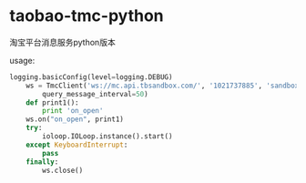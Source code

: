 taobao-tmc-python
=======================

淘宝平台消息服务python版本

usage:
```python
logging.basicConfig(level=logging.DEBUG)
    ws = TmcClient('ws://mc.api.tbsandbox.com/', '1021737885', 'sandboxbbf5579605d7936422c11af0e', 'default',
        query_message_interval=50)
    def print1():
        print 'on_open'
    ws.on("on_open", print1)
    try:
        ioloop.IOLoop.instance().start()
    except KeyboardInterrupt:
        pass
    finally:
        ws.close()
```
